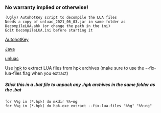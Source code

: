 ### No warranty implied or otherwise!
```
(Ugly) AutohotKey script to decompile the LUA files
Needs a copy of unluac_2021_06_03.jar in same folder as DecompileLUA.ahk (or change the path in the ini)
Edit DecompileLUA.ini before starting it
```

[AutohotKey](https://autohotkey.com/download/)

[Java](https://java.com/download)

[unluac](https://sourceforge.net/projects/unluac/files/Unstable/)

Use [hpk](https://github.com/nickelc/hpk/releases) to extract LUA files from hpk archives (make sure to use the --fix-lua-files flag when you extract)

##### Stick this in a .bat file to unpack any .hpk archives in the same folder as the .bat
```
for %%g in (*.hpk) do mkdir %%~ng
for %%g in (*.hpk) do hpk.exe extract --fix-lua-files "%%g" "%%~ng"
```
